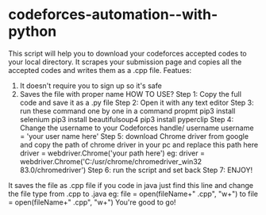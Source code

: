 # codeforces-automation--with-python
This script will help you to download your codeforces accepted codes to your local directory. It scrapes your submission page and copies all the accepted codes and writes them as a .cpp file.
Featues: 
1. It doesn't require you to sign up so it's safe
2. Saves the file with proper name
HOW TO USE?
Step 1: Copy the full code and save it as a .py file
Step 2: Open it with any text editor
Step 3: run these command one by one in a command propmt 
pip3 install selenium
pip3 install beautifulsoup4
pip3 install pyperclip
Step 4: Change the username to your Codeforces handle/ username
username = 'your user name here'
Step 5: download Chrome driver from google and copy the path of chrome driver in your pc and replace this path here
driver = webdriver.Chrome('your path here')
eg: driver = webdriver.Chrome('C:/usr/chrome/chromedriver_win32 83.0/chromedriver')
Step 6: run the script and set back
Step 7: ENJOY!

It saves the file as .cpp file if you code in java just find this line and change the file type from .cpp to .java
eg: file = open(fileName+" .cpp", "w+") to file = open(fileName+" .cpp", "w+")
You're good to go! 
